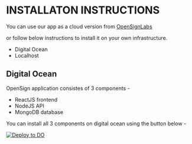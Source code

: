 
# INSTALLATON INSTRUCTIONS

You can use our app as a cloud version from [OpenSignLabs](www.opensignlabs.com)

or follow below instructions to install it on your own infrastructure.

- Digital Ocean
- Localhost

## Digital Ocean

OpenSign application consistes of 3 components -
- ReactJS frontend
- NodeJS API
- MongoDB database

You can install all 3 components on digital ocean using the button below -

[![Deploy to DO](https://www.deploytodo.com/do-btn-blue.svg)](https://cloud.digitalocean.com/apps/new?repo=https://github.com/OpenSignLabs/OpenSign/tree/monorepo&refcode=30db1c901ab0)
